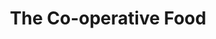 ---
title: "The Co-operative Food"
url: /bristol/the-co-operative-food-gloucester-road/
shop: Supermarkt
---